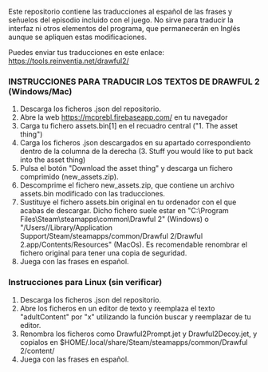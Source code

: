 Este repositorio contiene las traducciones al español de las frases y señuelos del episodio incluido con el juego. No sirve para traducir la interfaz ni otros elementos del programa, que permanecerán en Inglés aunque se apliquen estas modificaciones.

Puedes enviar tus traducciones en este enlace: https://tools.reinventia.net/drawful2/

### INSTRUCCIONES PARA TRADUCIR LOS TEXTOS DE DRAWFUL 2 (Windows/Mac)

1. Descarga los ficheros .json del repositorio.
2. Abre la web https://mcprebl.firebaseapp.com/ en tu navegador
3. Carga tu fichero assets.bin[1] en el recuadro central ("1. The asset thing")
4. Carga los ficheros .json descargados en su apartado correspondiento dentro de la columna de la derecha (3. Stuff you would like to put back into the asset thing)
5. Pulsa el botón "Download the asset thing" y descarga un fichero comprimido (new_assets.zip).
6. Descomprime el fichero new_assets.zip, que contiene un archivo assets.bin modificado con las traducciones.
7. Sustituye el fichero assets.bin original en tu ordenador con el que acabas de descargar. Dicho fichero suele estar en  "C:\Program Files\Steam\steamapps\common\Drawful 2" (Windows) o "/Users/<usuario>/Library/Application Support/Steam/steamapps/common/Drawful 2/Drawful 2.app/Contents/Resources" (MacOs). Es recomendable renombrar el fichero original para tener una copia de seguridad.
8. Juega con las frases en español.

### Instrucciones para Linux (sin verificar)

1. Descarga los ficheros .json del repositorio.
2. Abre los ficheros en un editor de texto y reemplaza el texto "adultContent" por "x" utilizando la función buscar y reemplazar de tu editor.
3. Renombra los ficheros como Drawful2Prompt.jet y Drawful2Decoy.jet, y copialos en $HOME/.local/share/Steam/steamapps/common/Drawful 2/content/
4. Juega con las frases en español.


